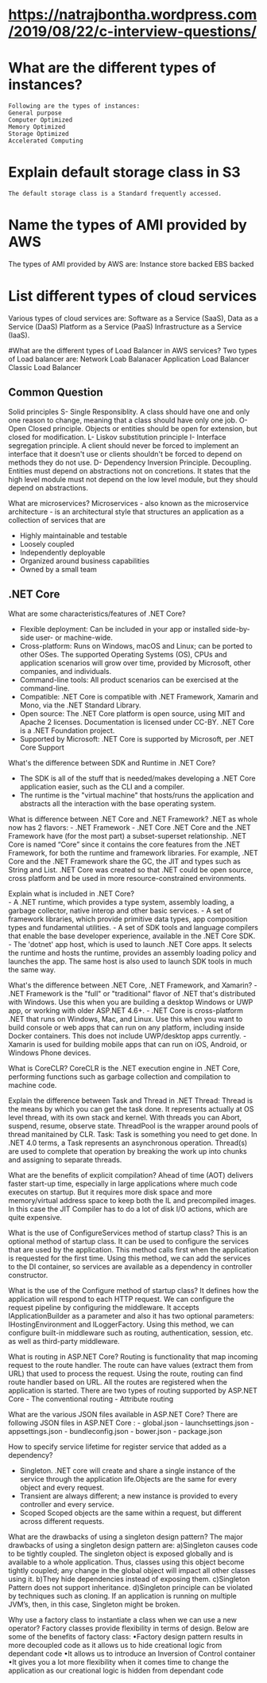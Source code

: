 # https://natrajbontha.wordpress.com/2019/08/22/c-interview-questions/

# What are the different types of instances?
	Following are the types of instances:
	General purpose
	Computer Optimized
	Memory Optimized
	Storage Optimized
	Accelerated Computing
	
# Explain default storage class in S3
	The default storage class is a Standard frequently accessed.

# Name the types of AMI provided by AWS
The types of AMI provided by AWS are:
	Instance store backed
	EBS backed

# List different types of cloud services
Various types of cloud services are:
	Software as a Service (SaaS),
	Data as a Service (DaaS)
	Platform as a Service (PaaS)
	Infrastructure as a Service (IaaS).	

#What are the different types of Load Balancer in AWS services?
Two types of Load balancer are:
	Network Loab Balanacer
	Application Load Balancer
	Classic Load Balancer
	
Common Question
---------------
Solid principles
S- Single Responsiblity. A class should have one and only one reason to change, meaning that a class should have only one job.
O- Open Closed principle. Objects or entities should be open for extension, but closed for modification.
L- Liskov substitution principle
I- Interface segregation principle. A client should never be forced to implement an interface that it doesn't use or clients shouldn't be forced to depend on methods they do not use.
D- Dependency Inversion Principle. Decoupling. Entities must depend on abstractions not on concretions. It states that the high level module must not depend on the low level module, but they should depend on abstractions.

What are microservices?
Microservices - also known as the microservice architecture - is an architectural style that structures an application as a collection of services that are
-	Highly maintainable and testable
-	Loosely coupled
-	Independently deployable
-	Organized around business capabilities
-	Owned by a small team

.NET Core
------------

What are some characteristics/features of .NET Core?

- Flexible deployment: Can be included in your app or installed side-by-side user- or machine-wide.
- Cross-platform: Runs on Windows, macOS and Linux; can be ported to other OSes. The supported Operating Systems (OS), CPUs and application scenarios will grow over time, provided by Microsoft, other companies, and individuals.
- Command-line tools: All product scenarios can be exercised at the command-line.
- Compatible: .NET Core is compatible with .NET Framework, Xamarin and Mono, via the .NET Standard Library.
- Open source: The .NET Core platform is open source, using MIT and Apache 2 licenses. Documentation is licensed under CC-BY. .NET Core is a .NET Foundation project.
- Supported by Microsoft: .NET Core is supported by Microsoft, per .NET Core Support

What's the difference between SDK and Runtime in .NET Core?
- The SDK is all of the stuff that is needed/makes developing a .NET Core application easier, such as the CLI and a compiler.
- The runtime is the "virtual machine" that hosts/runs the application and abstracts all the interaction with the base operating system.

What is difference between .NET Core and .NET Framework?
.NET as whole now has 2 flavors:
	- .NET Framework
	- .NET Core
.NET Core and the .NET Framework have (for the most part) a subset-superset relationship. .NET Core is named “Core” since it contains the core features from the .NET Framework, for both the runtime and 
framework libraries. For example, .NET Core and the .NET Framework share the GC, the JIT and types such as String and List. .NET Core was created so that .NET could be open source, cross platform and be used 
in more resource-constrained environments.

Explain what is included in .NET Core?	
	- A .NET runtime, which provides a type system, assembly loading, a garbage collector, native interop and other basic services.
	- A set of framework libraries, which provide primitive data types, app composition types and fundamental utilities.
	- A set of SDK tools and language compilers that enable the base developer experience, available in the .NET Core SDK.
	- The 'dotnet' app host, which is used to launch .NET Core apps. It selects the runtime and hosts the runtime, provides an assembly loading policy and launches the app. 
	  The same host is also used to launch SDK tools in much the same way.

What's the difference between .NET Core, .NET Framework, and Xamarin?
	- .NET Framework is the "full" or "traditional" flavor of .NET that's distributed with Windows. Use this when you are building a desktop Windows or UWP app, or working with older ASP.NET 4.6+.
	- .NET Core is cross-platform .NET that runs on Windows, Mac, and Linux. Use this when you want to build console or web apps that can run on any platform, including inside Docker containers. This does not include UWP/desktop apps currently.
	- Xamarin is used for building mobile apps that can run on iOS, Android, or Windows Phone devices.

What is CoreCLR?
CoreCLR is the .NET execution engine in .NET Core, performing functions such as garbage collection and compilation to machine code.

Explain the difference between Task and Thread in .NET
Thread: Thread is the means by which you can get the task done. It represents actually at OS level thread, with its own stack and kernel. With threads you can Abort, suspend, resume, observe state. ThreadPool is the wrapper around pools of thread manitained by CLR.
Task: Task is something you need to get done. 
In .NET 4.0 terms, a Task represents an asynchronous operation. Thread(s) are used to complete that operation by breaking the work up into chunks and assigning to separate threads.

What are the benefits of explicit compilation?
Ahead of time (AOT) delivers faster start-up time, especially in large applications where much code executes on startup. But it requires more disk space and more memory/virtual address space to keep both the IL and precompiled images. In this case the JIT Compiler has to do a lot of disk I/O actions, which are quite expensive.

What is the use of ConfigureServices method of startup class?
This is an optional method of startup class. It can be used to configure the services that are used by the application. This method calls first when the application is requested for the first time. Using this method, we can add the services to the DI container, so services are available as a dependency in controller constructor.

What is the use of the Configure method of startup class?
It defines how the application will respond to each HTTP request. We can configure the request pipeline by configuring the middleware. It accepts IApplicationBuilder as a parameter and also it has two optional parameters: IHostingEnvironment and ILoggerFactory. Using this method, we can configure built-in middleware such as routing, authentication, session, etc. as well as third-party middleware.

What is routing in ASP.NET Core?
Routing is functionality that map incoming request to the route handler. The route can have values (extract them from URL) that used to process the request. Using the route, routing can find route handler based on URL. All the routes are registered when the application is started. There are two types of routing supported by ASP.NET Core
	-	The conventional routing
	-	Attribute routing
	
What are the various JSON files available in ASP.NET Core?
There are following JSON files in ASP.NET Core :
	-	global.json
	-	launchsettings.json
	-	appsettings.json
	-	bundleconfig.json
	-	bower.json
	-	package.json

How to specify service lifetime for register service that added as a dependency?
- Singleton. .NET core  will create and share a single instance of the service through the application life.Objects are the same for every object and every request.
- Transient are always different; a new instance is provided to every controller and every service.
- Scoped Scoped objects are the same within a request, but different across different requests.

What are the drawbacks of using a singleton design pattern?
The major drawbacks of using a singleton design pattern are:
a)Singleton causes code to be tightly coupled. The singleton object is exposed globally and is available to a whole application. Thus, classes using this object become tightly coupled; any change in the global object will impact all other classes using it.
b)They hide dependencies instead of exposing them.
c)Singleton Pattern does not support inheritance.
d)Singleton principle can be violated by techniques such as cloning. If an application is running on multiple JVM’s, then, in this case, Singleton might be broken.

Why use a factory class to instantiate a class when we can use a new operator?
Factory classes provide flexibility in terms of design. Below are some of the benefits of factory class:
•Factory design pattern results in more decoupled code as it allows us to hide creational logic from dependant code
•It allows us to introduce an Inversion of Control container
•It gives you a lot more flexibility when it comes time to change the application as our creational logic is hidden from dependant code
